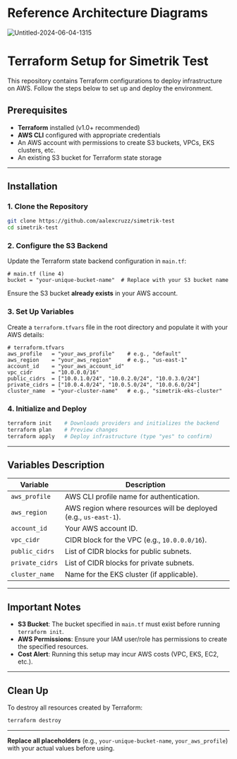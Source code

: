 # Reference Architecture Diagrams
![Untitled-2024-06-04-1315](https://github.com/user-attachments/assets/46f8be44-5b44-4191-916a-785c2a2c79d8)

# Terraform Setup for Simetrik Test

This repository contains Terraform configurations to deploy infrastructure on AWS. Follow the steps below to set up and deploy the environment.

## Prerequisites

- **Terraform** installed (v1.0+ recommended)
- **AWS CLI** configured with appropriate credentials
- An AWS account with permissions to create S3 buckets, VPCs, EKS clusters, etc.
- An existing S3 bucket for Terraform state storage

---

## Installation

### 1. Clone the Repository
```bash
git clone https://github.com/aalexcruzz/simetrik-test
cd simetrik-test
```

### 2. Configure the S3 Backend
Update the Terraform state backend configuration in `main.tf`:
```hcl
# main.tf (line 4)
bucket = "your-unique-bucket-name"  # Replace with your S3 bucket name
```
Ensure the S3 bucket **already exists** in your AWS account.

### 3. Set Up Variables
Create a `terraform.tfvars` file in the root directory and populate it with your AWS details:
```hcl
# terraform.tfvars
aws_profile   = "your_aws_profile"    # e.g., "default"
aws_region    = "your_aws_region"     # e.g., "us-east-1"
account_id    = "your_aws_account_id" 
vpc_cidr      = "10.0.0.0/16"
public_cidrs  = ["10.0.1.0/24", "10.0.2.0/24", "10.0.3.0/24"]
private_cidrs = ["10.0.4.0/24", "10.0.5.0/24", "10.0.6.0/24"]
cluster_name  = "your-cluster-name"   # e.g., "simetrik-eks-cluster"
```

### 4. Initialize and Deploy
```bash
terraform init    # Downloads providers and initializes the backend
terraform plan    # Preview changes
terraform apply   # Deploy infrastructure (type "yes" to confirm)
```

---

## Variables Description
| Variable        | Description                                                                 |
|-----------------|-----------------------------------------------------------------------------|
| `aws_profile`   | AWS CLI profile name for authentication.                                    |
| `aws_region`    | AWS region where resources will be deployed (e.g., `us-east-1`).            |
| `account_id`    | Your AWS account ID.                                                        |
| `vpc_cidr`      | CIDR block for the VPC (e.g., `10.0.0.0/16`).                               |
| `public_cidrs`  | List of CIDR blocks for public subnets.                                     |
| `private_cidrs` | List of CIDR blocks for private subnets.                                    |
| `cluster_name`  | Name for the EKS cluster (if applicable).                                   |

---

## Important Notes
- **S3 Bucket**: The bucket specified in `main.tf` must exist before running `terraform init`.
- **AWS Permissions**: Ensure your IAM user/role has permissions to create the specified resources.
- **Cost Alert**: Running this setup may incur AWS costs (VPC, EKS, EC2, etc.).

---

## Clean Up
To destroy all resources created by Terraform:
```bash
terraform destroy
```

---

**Replace all placeholders** (e.g., `your-unique-bucket-name`, `your_aws_profile`) with your actual values before using.
